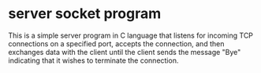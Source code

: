 # server socket program  
 This is a simple server program in C language that listens for incoming TCP connections on a specified port, accepts the connection, and then exchanges data with the client until the client sends the message "Bye" indicating that it wishes to terminate the connection.
